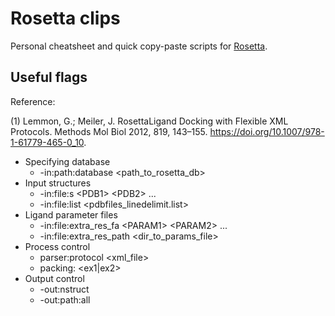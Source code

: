 # Rosetta clips

Personal cheatsheet and quick copy-paste scripts for [Rosetta](https://rosettacommons.org/).

## Useful flags

Reference:

(1) Lemmon, G.; Meiler, J. RosettaLigand Docking with Flexible XML Protocols. Methods Mol Biol 2012, 819, 143–155. https://doi.org/10.1007/978-1-61779-465-0_10.

- Specifying database
    - \-in:path:database <path_to_rosetta_db>
- Input structures
    - \-in:file:s \<PDB1> \<PDB2> ...
    - \-in:file:list <pdbfiles_linedelimit.list>
- Ligand parameter files
    - \-in:file:extra_res_fa \<PARAM1> \<PARAM2> ...
    - \-in:file:extra_res_path \<dir_to_params_file>
- Process control
    - parser:protocol <xml_file>
    - packing: <ex1|ex2>
- Output control
    - \-out:nstruct <n>
    - \-out:path:all <path>